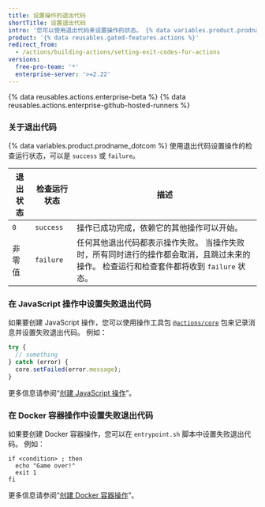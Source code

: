 ```yaml
---
title: 设置操作的退出代码
shortTitle: 设置退出代码
intro: '您可以使用退出代码来设置操作的状态。 {% data variables.product.prodname_dotcom %} 显示状态以指示操作通过还是失败。'
product: '{% data reusables.gated-features.actions %}'
redirect_from:
  - /actions/building-actions/setting-exit-codes-for-actions
versions:
  free-pro-team: '*'
  enterprise-server: '>=2.22'
---
```


{% data reusables.actions.enterprise-beta %}
{% data reusables.actions.enterprise-github-hosted-runners %}

### 关于退出代码

{% data variables.product.prodname_dotcom %} 使用退出代码设置操作的检查运行状态，可以是 `success` 或 `failure`。

| 退出状态 | 检查运行状态    | 描述                                                                          |
| ---- | --------- | --------------------------------------------------------------------------- |
| `0`  | `success` | 操作已成功完成，依赖它的其他操作可以开始。                                                       |
| 非零值  | `failure` | 任何其他退出代码都表示操作失败。 当操作失败时，所有同时进行的操作都会取消，且跳过未来的操作。 检查运行和检查套件都将收到 `failure` 状态。 |

### 在 JavaScript 操作中设置失败退出代码

如果要创建 JavaScript 操作，您可以使用操作工具包 [`@actions/core`](https://github.com/actions/toolkit/tree/master/packages/core) 包来记录消息并设置失败退出代码。 例如：

```javascript
try {
  // something
} catch (error) {
  core.setFailed(error.message);
}
```

更多信息请参阅“[创建 JavaScript 操作](/articles/creating-a-javascript-action)”。

### 在 Docker 容器操作中设置失败退出代码

如果要创建 Docker 容器操作，您可以在 `entrypoint.sh` 脚本中设置失败退出代码。 例如：

```
if <condition> ; then
  echo "Game over!"
  exit 1
fi
```

更多信息请参阅“[创建 Docker 容器操作](/articles/creating-a-docker-container-action)”。
